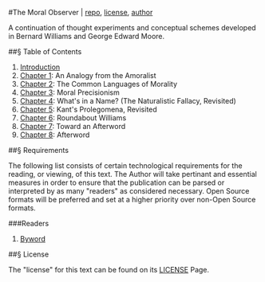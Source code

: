 #The Moral Observer | [repo](https://github.com/nerdfiles/The-Moral-Observer), [license](https://github.com/nerdfiles/The-Moral-Observer/blob/master/LICENSE), [author](http://nerdfiles.net)

A continuation of thought experiments and conceptual schemes developed in Bernard Williams and George Edward Moore. 

##§ Table of Contents

1. [Introduction](https://github.com/nerdfiles/The-Moral-Observer/blob/master/Introduction.markdown)
2. [Chapter 1](https://github.com/nerdfiles/The-Moral-Observer/blob/master/Chapter-1.markdown): An Analogy from the Amoralist
3. [Chapter 2](https://github.com/nerdfiles/The-Moral-Observer/blob/master/Chapter-2.markdown): The Common Languages of Morality
4. [Chapter 3](https://github.com/nerdfiles/The-Moral-Observer/blob/master/Chapter-3.markdown): Moral Precisionism
5. [Chapter 4](https://github.com/nerdfiles/The-Moral-Observer/blob/master/Chapter-4.markdown): What's in a Name? (The Naturalistic Fallacy, Revisited)
6. [Chapter 5](https://github.com/nerdfiles/The-Moral-Observer/blob/master/Chapter-5.markdown): Kant's Prolegomena, Revisited
7. [Chapter 6](https://github.com/nerdfiles/The-Moral-Observer/blob/master/Chapter-6.markdown): Roundabout Williams
8. [Chapter 7](https://github.com/nerdfiles/The-Moral-Observer/blob/master/Chapter-7.markdown): Toward an Afterword
9. [Chapter 8](https://github.com/nerdfiles/The-Moral-Observer/blob/master/Chapter-8.markdown): Afterword

##§ Requirements

The following list consists of certain technological requirements for the reading, or viewing, of this text. The Author 
will take pertinant and essential measures in order to ensure that the publication can be parsed or interpreted by as 
many "readers" as considered necessary. Open Source formats will be preferred and set at a higher priority over 
non-Open Source formats.

###Readers

1. [Byword](http://bywordapp.com/)

##§ License

The "license" for this text can be found on its [LICENSE](https://github.com/nerdfiles/The-Moral-Observer/blob/master/LICENSE) Page.
